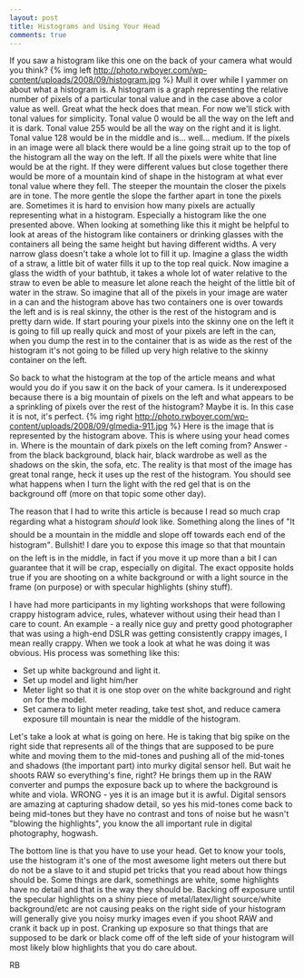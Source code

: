 ```yaml
---
layout: post
title: Histograms and Using Your Head
comments: true
---
```

If you saw a histogram like this one on the back of your camera what would you think?
{% img left http://photo.rwboyer.com/wp-content/uploads/2008/09/histogram.jpg %}
Mull it over while I yammer on about what a histogram is.
A histogram is a graph representing the relative number of pixels of a particular tonal value and in the case above a color value as well. Great what the heck does that mean. For now we'll stick with tonal values for simplicity. Tonal value 0 would be all the way on the left and it is dark. Tonal value 255 would be all the way on the right and it is light. Tonal value 128 would be in the middle and is... well... medium. If the pixels in an image were all black there would be a line going strait up to the top of the histogram all the way on the left. If all the pixels were white that line would be at the right. If they were different values but close together there would be more of a mountain kind of shape in the histogram at what ever tonal value where they fell. The steeper the mountain the closer the pixels are in tone. The more gentle the slope the farther apart in tone the pixels are.<!--more-->
Sometimes it is hard to envision how many pixels are actually representing what in a histogram. Especially a histogram like the one presented above. When looking at something like this it might be helpful to look at areas of the histogram like containers or drinking glasses with the containers all being the same height but having different widths. A very narrow glass doesn't take a whole lot to fill it up. Imagine a glass the width of a straw, a little bit of water fills it up to the top real quick. Now imagine a glass the width of your bathtub, it takes a whole lot of water relative to the straw to even be able to measure let alone reach the height of the little bit of water in the straw. So imagine that all of the pixels in your image are water in a can and the histogram above has two containers one is over towards the left and is is real skinny, the other is the rest of the histogram and is pretty darn wide. If start pouring your pixels into the skinny one on the left it is going to fill up really quick and most of your pixels are left in the can, when you dump the rest in to the container that is as wide as the rest of the histogram it's not going to be filled up very high relative to the skinny container on the left.

So back to what the histogram at the top of the article means and what would you do if you saw it on the back of your camera. Is it underexposed because there is a big mountain of pixels on the left and what appears to be a sprinkling of pixels over the rest of the histogram? Maybe it is. In this case it is not, it's perfect. {% img right http://photo.rwboyer.com/wp-content/uploads/2008/09/glmedia-911.jpg %} Here is the image that is represented by the histogram above. This is where using your head comes in. Where is the mountain of dark pixels on the left coming from? Answer - from the black background, black hair, black wardrobe as well as the shadows on the skin, the sofa, etc. The reality is that most of the image has great tonal range, heck it uses up the rest of the histogram. You should see what happens when I turn the light with the red gel that is on the background off (more on that topic some other day).

The reason that I had to write this article is because I read so much crap regarding what a histogram *should* look like. Something along the lines of "It should be a mountain in the middle and slope off towards each end of the histogram". Bullshit! I dare you to expose this image so that that mountain on the left is in the middle, in fact if you move it up more than a bit I can guarantee that it will be crap, especially on digital. The exact opposite holds true if you are shooting on a white background or with a light source in the frame (on purpose) or with specular highlights (shiny stuff).

I have had more participants in my lighting workshops that were following crappy histogram advice, rules, whatever without using their head than I care to count. An example - a really nice guy and pretty good photographer that was using a high-end DSLR was getting consistently crappy images, I mean really crappy. When we took a look at what he was doing it was obvious. His process was something like this:

* Set up white background and light it.
* Set up model and light him/her
* Meter light so that it is one stop over on the white background and right on for the model.
* Set camera to light meter reading, take test shot, and reduce camera exposure till mountain is near the middle of the histogram.

Let's take a look at what is going on here. He is taking that big spike on the right side that represents all of the things that are supposed to be pure white and moving them to the mid-tones and pushing all of the mid-tones and shadows (the important part) into murky digital sensor hell. But wait he shoots RAW so everything's fine, right? He brings them up in the RAW converter and pumps the exposure back up to where the background is white and viola. WRONG - yes it is an image but it is awful. Digital sensors are amazing at capturing shadow detail, so yes his mid-tones come back to being mid-tones but they have no contrast and tons of noise but he wasn't "blowing the highlights", you know the all important rule in digital photography, hogwash.

The bottom line is that you have to use your head. Get to know your tools, use the histogram it's one of the most awesome light meters out there but do not be a slave to it and stupid pet tricks that you read about how things should be. Some things are dark, somethings are white, some highlights have no detail and that is the way they should be. Backing off exposure until the specular highlights on a shiny piece of metal/latex/light source/white background/etc are not causing peaks on the right side of your histogram will generally give you noisy murky images even if you shoot RAW and crank it back up in post. Cranking up exposure so that things that are supposed to be dark or black come off of the left side of your histogram will most likely blow highlights that you do care about.

RB